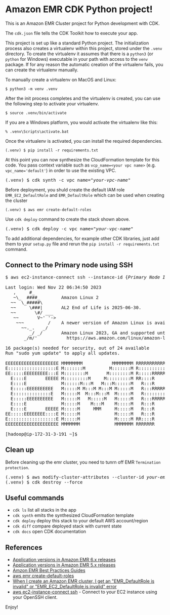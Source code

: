 
# Amazon EMR CDK Python project!

This is an Amazon EMR Cluster project for Python development with CDK.

The `cdk.json` file tells the CDK Toolkit how to execute your app.

This project is set up like a standard Python project.  The initialization
process also creates a virtualenv within this project, stored under the `.venv`
directory.  To create the virtualenv it assumes that there is a `python3`
(or `python` for Windows) executable in your path with access to the `venv`
package. If for any reason the automatic creation of the virtualenv fails,
you can create the virtualenv manually.

To manually create a virtualenv on MacOS and Linux:

```
$ python3 -m venv .venv
```

After the init process completes and the virtualenv is created, you can use the following
step to activate your virtualenv.

```
$ source .venv/bin/activate
```

If you are a Windows platform, you would activate the virtualenv like this:

```
% .venv\Scripts\activate.bat
```

Once the virtualenv is activated, you can install the required dependencies.

```
(.venv) $ pip install -r requirements.txt
```

At this point you can now synthesize the CloudFormation template for this code.
You pass context variable such as `vcp_name=<your vpc name>` (e.g. `vpc_name='default'`) in order to use the existing VPC.

<pre>
(.venv) $ cdk synth -c vpc_name="<i>your-vpc-name</i>"
</pre>

Before deployment, you shuld create the default IAM role `EMR_EC2_DefaultRole` and `EMR_DefaultRole` which can be used when creating the cluster

```
(.venv) $ aws emr create-default-roles
```

Use `cdk deploy` command to create the stack shown above.

<pre>
(.venv) $ cdk deploy -c vpc_name="<i>your-vpc-name</i>"
</pre>

To add additional dependencies, for example other CDK libraries, just add
them to your `setup.py` file and rerun the `pip install -r requirements.txt`
command.

## Connect to the Primary node using SSH

<pre>
$ aws ec2-instance-connect ssh --instance-id {<i>Primary Node Instance Id (e.g., i-073e3a822dd3351a1)</i>} --os-user hadoop

Last login: Wed Nov 22 06:34:50 2023
   ,     #_
   ~\_  ####_        Amazon Linux 2
  ~~  \_#####\
  ~~     \###|       AL2 End of Life is 2025-06-30.
  ~~       \#/ ___
   ~~       V~' '->
    ~~~         /    A newer version of Amazon Linux is available!
      ~~._.   _/
         _/ _/       Amazon Linux 2023, GA and supported until 2028-03-15.
       _/m/'           https://aws.amazon.com/linux/amazon-linux-2023/

16 package(s) needed for security, out of 24 available
Run "sudo yum update" to apply all updates.

EEEEEEEEEEEEEEEEEEEE MMMMMMMM           MMMMMMMM RRRRRRRRRRRRRRR
E::::::::::::::::::E M:::::::M         M:::::::M R::::::::::::::R
EE:::::EEEEEEEEE:::E M::::::::M       M::::::::M R:::::RRRRRR:::::R
  E::::E       EEEEE M:::::::::M     M:::::::::M RR::::R      R::::R
  E::::E             M::::::M:::M   M:::M::::::M   R:::R      R::::R
  E:::::EEEEEEEEEE   M:::::M M:::M M:::M M:::::M   R:::RRRRRR:::::R
  E::::::::::::::E   M:::::M  M:::M:::M  M:::::M   R:::::::::::RR
  E:::::EEEEEEEEEE   M:::::M   M:::::M   M:::::M   R:::RRRRRR::::R
  E::::E             M:::::M    M:::M    M:::::M   R:::R      R::::R
  E::::E       EEEEE M:::::M     MMM     M:::::M   R:::R      R::::R
EE:::::EEEEEEEE::::E M:::::M             M:::::M   R:::R      R::::R
E::::::::::::::::::E M:::::M             M:::::M RR::::R      R::::R
EEEEEEEEEEEEEEEEEEEE MMMMMMM             MMMMMMM RRRRRRR      RRRRRR

[hadoop@ip-172-31-3-191 ~]$
</pre>

## Clean up

Before cleaning up the emr cluster, you need to tunrn off EMR `Termination protection`.

<pre>
(.venv) $ aws modify-cluster-attributes --cluster-id <i>your-emr-cluster-id</i> --no-termination-protected
(.venv) $ cdk destroy --force
</pre>

## Useful commands

 * `cdk ls`          list all stacks in the app
 * `cdk synth`       emits the synthesized CloudFormation template
 * `cdk deploy`      deploy this stack to your default AWS account/region
 * `cdk diff`        compare deployed stack with current state
 * `cdk docs`        open CDK documentation

## References

 * [Application versions in Amazon EMR 6.x releases](https://docs.aws.amazon.com/emr/latest/ReleaseGuide/emr-release-app-versions-6.x.html)
 * [Application versions in Amazon EMR 5.x releases](https://docs.aws.amazon.com/emr/latest/ReleaseGuide/emr-release-app-versions-5.x.html)
 * [Amzon EMR Best Practices Guides](https://aws.github.io/aws-emr-best-practices/)
 * [aws emr create-default-roles](https://docs.aws.amazon.com/cli/latest/reference/emr/create-default-roles.html)
 * [When I create an Amazon EMR cluster, I get an "EMR_DefaultRole is invalid" or "EMR_EC2_DefaultRole is invalid" error](https://aws.amazon.com/premiumsupport/knowledge-center/emr-default-role-invalid/)
 * [aws ec2-instance-connect ssh](https://awscli.amazonaws.com/v2/documentation/api/latest/reference/ec2-instance-connect/ssh.html) - Connect to your EC2 instance using your OpenSSH client.

Enjoy!
